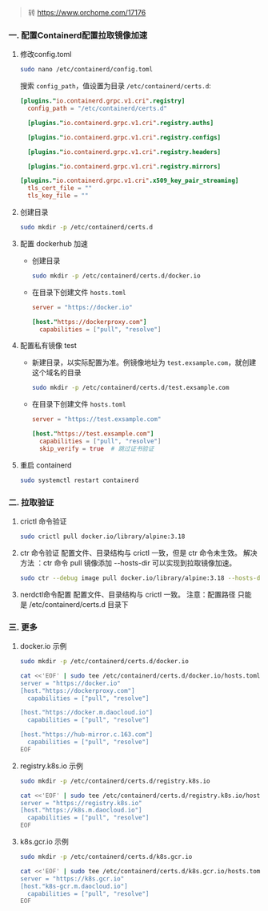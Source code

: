 > 转 https://www.orchome.com/17176

### 一. 配置Containerd配置拉取镜像加速

01. 修改config.toml

    ```bash
    sudo nano /etc/containerd/config.toml
    ```

    搜索 `config_path`，值设置为目录 `/etc/containerd/certs.d`:

    ```toml
    [plugins."io.containerd.grpc.v1.cri".registry]
      config_path = "/etc/containerd/certs.d"

      [plugins."io.containerd.grpc.v1.cri".registry.auths]

      [plugins."io.containerd.grpc.v1.cri".registry.configs]

      [plugins."io.containerd.grpc.v1.cri".registry.headers]

      [plugins."io.containerd.grpc.v1.cri".registry.mirrors]

    [plugins."io.containerd.grpc.v1.cri".x509_key_pair_streaming]
      tls_cert_file = ""
      tls_key_file = ""
    ```

02. 创建目录
    ```bash
    sudo mkdir -p /etc/containerd/certs.d
    ```

03. 配置 dockerhub 加速
    
    - 创建目录
      ```bash
      sudo mkdir -p /etc/containerd/certs.d/docker.io
      ```
    
    - 在目录下创建文件 `hosts.toml`
      
      ```toml
      server = "https://docker.io"

      [host."https://dockerproxy.com"]
        capabilities = ["pull", "resolve"]
      ```

04. 配置私有镜像 test
    
    - 新建目录，以实际配置为准。例镜像地址为 `test.exsample.com`，就创建这个域名的目录
      
      ```bash
      sudo mkdir -p /etc/containerd/certs.d/test.exsample.com
      ```

    - 在目录下创建文件 `hosts.toml`
    
      ```toml
      server = "https://test.exsample.com"

      [host."https://test.exsample.com"]
        capabilities = ["pull", "resolve"]
        skip_verify = true  # 跳过证书验证
      ```

05. 重启 containerd
    
    ```bash
    sudo systemctl restart containerd
    ```

### 二. 拉取验证

01. crictl 命令验证
    
    ```bash
    sudo crictl pull docker.io/library/alpine:3.18
    ```

02. ctr 命令验证
    配置文件、目录结构与 crictl 一致，但是 ctr 命令未生效。
    解决方法 ：ctr 命令 pull 镜像添加 --hosts-dir 可以实现到拉取镜像加速。

    ```bash
    sudo ctr --debug image pull docker.io/library/alpine:3.18 --hosts-dir /etc/containerd/certs.d
    ```

03. nerdctl命令配置
    配置文件、目录结构与 crictl 一致。
    注意：配置路径 只能 是 /etc/containerd/certs.d 目录下

### 三. 更多

01. docker.io 示例
    
    ```bash
    sudo mkdir -p /etc/containerd/certs.d/docker.io

    cat <<'EOF' | sudo tee /etc/containerd/certs.d/docker.io/hosts.toml > /dev/null
    server = "https://docker.io"
    [host."https://dockerproxy.com"]
      capabilities = ["pull", "resolve"]

    [host."https://docker.m.daocloud.io"]
      capabilities = ["pull", "resolve"]

    [host."https://hub-mirror.c.163.com"]
      capabilities = ["pull", "resolve"]
    EOF
    ```

02. registry.k8s.io 示例
    
    ```bash
    sudo mkdir -p /etc/containerd/certs.d/registry.k8s.io

    cat <<'EOF' | sudo tee /etc/containerd/certs.d/registry.k8s.io/hosts.toml > /dev/null
    server = "https://registry.k8s.io"
    [host."https://k8s.m.daocloud.io"]
      capabilities = ["pull", "resolve"]
    EOF
    ```

03. k8s.gcr.io 示例
    
    ```bash
    sudo mkdir -p /etc/containerd/certs.d/k8s.gcr.io

    cat <<'EOF' | sudo tee /etc/containerd/certs.d/k8s.gcr.io/hosts.toml > /dev/null
    server = "https://k8s.gcr.io"
    [host."k8s-gcr.m.daocloud.io"]
      capabilities = ["pull", "resolve"]
    EOF
    ```